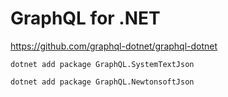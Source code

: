 # GraphQL for .NET

https://github.com/graphql-dotnet/graphql-dotnet

`dotnet add package GraphQL.SystemTextJson`

`dotnet add package GraphQL.NewtonsoftJson`